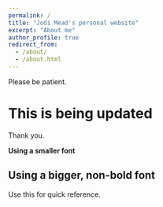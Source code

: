 ```yaml
---
permalink: /
title: "Jodi Mead's personal website"
excerpt: "About me"
author_profile: true
redirect_from: 
  - /about/
  - /about.html
---
```


Please be patient.

This is being updated
======
Thank you.



**Using a smaller font**

Using a bigger, non-bold font
------
Use this for quick reference. 

